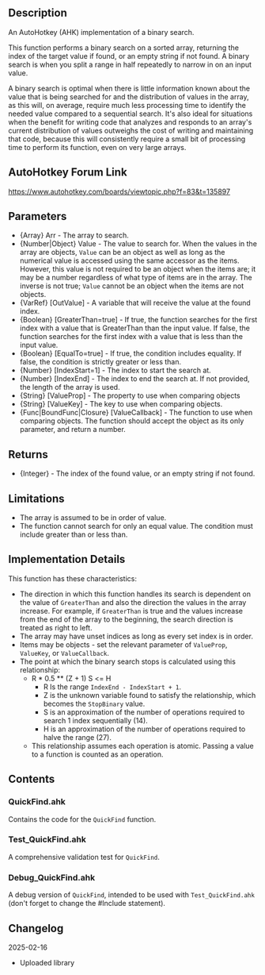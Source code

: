 
## Description
An AutoHotkey (AHK) implementation of a binary search.

This function performs a binary search on a sorted array, returning the index of the target value if found, or an empty string if not found. A binary search is when you split a range in half repeatedly to narrow in on an input value.

A binary search is optimal when there is little information known about the value that is being searched for and the distribution of values in the array, as this will, on average, require much less processing time to identify the needed value compared to a sequential search. It's also ideal for situations when the benefit for writing code that analyzes and responds to an array's current distribution of values outweighs the cost of writing and maintaining that code, because this will consistently require a small bit of processing time to perform its function, even on very large arrays.

## AutoHotkey Forum Link
https://www.autohotkey.com/boards/viewtopic.php?f=83&t=135897

## Parameters
- {Array} Arr - The array to search.
- {Number|Object} Value - The value to search for. When the values in the array are objects, `Value` can be an object as well as long as the numerical value is accessed using the same accessor as the items. However, this value is not required to be an object when the items are; it may be a number regardless of what type of items are in the array. The inverse is not true; `Value` cannot be an object when the items are not objects.
- {VarRef} [OutValue] - A variable that will receive the value at the found index.
- {Boolean} [GreaterThan=true] - If true, the function searches for the first index with a value that is GreaterThan than the input value. If false, the function searches for the first index with a value that is less than the input value.
- {Boolean} [EqualTo=true] - If true, the condition includes equality. If false, the condition is strictly greater or less than.
- {Number} [IndexStart=1] - The index to start the search at.
- {Number} [IndexEnd] - The index to end the search at. If not provided, the length of the array is used.
- {String} [ValueProp] - The property to use when comparing objects
- {String} [ValueKey] - The key to use when comparing objects.
- {Func|BoundFunc|Closure} [ValueCallback] - The function to use when comparing objects. The function should accept the object as its only parameter, and return a number.

## Returns
- {Integer} - The index of the found value, or an empty string if not found.

## Limitations
- The array is assumed to be in order of value.
- The function cannot search for only an equal value. The condition must include greater than or less than.

## Implementation Details
This function has these characteristics:
- The direction in which this function handles its search is dependent on the value of `GreaterThan` and also the direction the values in the array increase. For example, if `GreaterThan` is true and the values increase from the end of the array to the beginning, the search direction is treated as right to left.
- The array may have unset indices as long as every set index is in order.
- Items may be objects - set the relevant parameter of `ValueProp`, `ValueKey`, or `ValueCallback`.
- The point at which the binary search stops is calculated using this relationship:
  - R * 0.5 ** (Z + 1) S <= H
    - R Is the range `IndexEnd - IndexStart + 1`.
    - Z is the unknown variable found to satisfy the relationship, which becomes the `StopBinary` value.
    - S is an approximation of the number of operations required to search 1 index sequentially (14).
    - H is an approximation of the number of operations required to halve the range (27).
  - This relationship assumes each operation is atomic. Passing a value to a function is counted as an operation.

## Contents

### QuickFind.ahk
Contains the code for the `QuickFind` function.

### Test_QuickFind.ahk
A comprehensive validation test for `QuickFind`.

### Debug_QuickFind.ahk
A debug version of `QuickFind`, intended to be used with `Test_QuickFind.ahk` (don't forget to change the #Include statement).

## Changelog
2025-02-16
- Uploaded library
